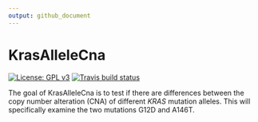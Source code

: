 ```yaml
---
output: github_document
---
```


<!-- README.md is generated from README.Rmd. Please edit that file -->


# KrasAlleleCna

[![License: GPL v3](https://img.shields.io/badge/License-GPLv3-blue.svg)](https://www.gnu.org/licenses/gpl-3.0)
[![Travis build status](https://travis-ci.org/jhrcook/KrasAlleleCna.svg?branch=master)](https://travis-ci.org/jhrcook/KrasAlleleCna)

The goal of KrasAlleleCna is to test if there are differences between the copy number alteration (CNA) of different *KRAS* mutation alleles. This will specifically examine the two mutations G12D and A146T.

